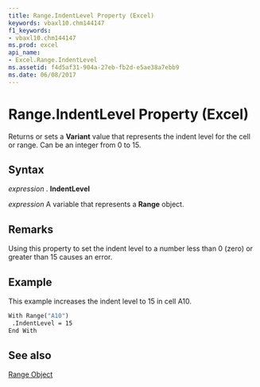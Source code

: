 ```yaml
---
title: Range.IndentLevel Property (Excel)
keywords: vbaxl10.chm144147
f1_keywords:
- vbaxl10.chm144147
ms.prod: excel
api_name:
- Excel.Range.IndentLevel
ms.assetid: f4d5af31-904a-27eb-fb2d-e5ae38a7ebb9
ms.date: 06/08/2017
---
```



# Range.IndentLevel Property (Excel)

Returns or sets a  **Variant** value that represents the indent level for the cell or range. Can be an integer from 0 to 15.


## Syntax

 _expression_ . **IndentLevel**

 _expression_ A variable that represents a **Range** object.


## Remarks

Using this property to set the indent level to a number less than 0 (zero) or greater than 15 causes an error.


## Example

This example increases the indent level to 15 in cell A10.


```vb
With Range("A10") 
 .IndentLevel = 15 
End With
```


## See also


[Range Object](Excel.Range(objec).md)

